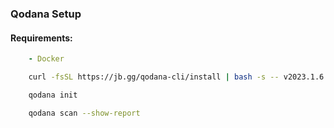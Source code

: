 ### Qodana Setup
#### Requirements:
```yml
    - Docker
```
```bash
    curl -fsSL https://jb.gg/qodana-cli/install | bash -s -- v2023.1.6 /home/luis/.local/bin
```
```bash
    qodana init
```
```bash
    qodana scan --show-report
```